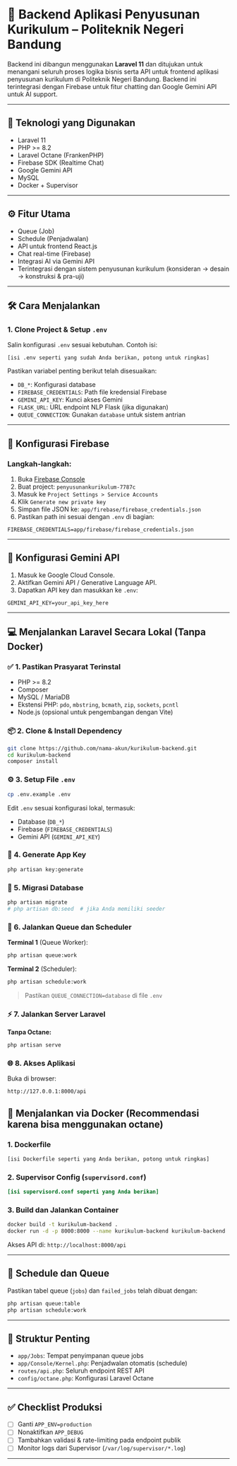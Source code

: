 # 🚀 Backend Aplikasi Penyusunan Kurikulum – Politeknik Negeri Bandung

Backend ini dibangun menggunakan **Laravel 11** dan ditujukan untuk menangani seluruh proses logika bisnis serta API untuk frontend aplikasi penyusunan kurikulum di Politeknik Negeri Bandung. Backend ini terintegrasi dengan Firebase untuk fitur chatting dan Google Gemini API untuk AI support.

---

## 📌 Teknologi yang Digunakan

- Laravel 11
- PHP >= 8.2
- Laravel Octane (FrankenPHP)
- Firebase SDK (Realtime Chat)
- Google Gemini API
- MySQL
- Docker + Supervisor

---

## ⚙️ Fitur Utama

- Queue (Job)
- Schedule (Penjadwalan)
- API untuk frontend React.js
- Chat real-time (Firebase)
- Integrasi AI via Gemini API
- Terintegrasi dengan sistem penyusunan kurikulum (konsideran → desain → konstruksi & pra-uji)

---

## 🛠️ Cara Menjalankan

### 1. Clone Project & Setup `.env`

Salin konfigurasi `.env` sesuai kebutuhan. Contoh isi:

```env
[isi .env seperti yang sudah Anda berikan, potong untuk ringkas]
```

Pastikan variabel penting berikut telah disesuaikan:

- `DB_*`: Konfigurasi database
- `FIREBASE_CREDENTIALS`: Path file kredensial Firebase
- `GEMINI_API_KEY`: Kunci akses Gemini
- `FLASK_URL`: URL endpoint NLP Flask (jika digunakan)
- `QUEUE_CONNECTION`: Gunakan `database` untuk sistem antrian

---

## 🔐 Konfigurasi Firebase

### Langkah-langkah:
1. Buka [Firebase Console](https://console.firebase.google.com/)
2. Buat project: `penyusunankurikulum-7787c`
3. Masuk ke `Project Settings > Service Accounts`
4. Klik `Generate new private key`
5. Simpan file JSON ke: `app/firebase/firebase_credentials.json`
6. Pastikan path ini sesuai dengan `.env` di bagian:

```env
FIREBASE_CREDENTIALS=app/firebase/firebase_credentials.json
```

---

## 🤖 Konfigurasi Gemini API

1. Masuk ke Google Cloud Console.
2. Aktifkan Gemini API / Generative Language API.
3. Dapatkan API key dan masukkan ke `.env`:

```env
GEMINI_API_KEY=your_api_key_here
```

---

## 💻 Menjalankan Laravel Secara Lokal (Tanpa Docker)

### ✅ 1. Pastikan Prasyarat Terinstal
- PHP >= 8.2
- Composer
- MySQL / MariaDB
- Ekstensi PHP: `pdo`, `mbstring`, `bcmath`, `zip`, `sockets`, `pcntl`
- Node.js (opsional untuk pengembangan dengan Vite)

### 📦 2. Clone & Install Dependency

```bash
git clone https://github.com/nama-akun/kurikulum-backend.git
cd kurikulum-backend
composer install
```

### ⚙️ 3. Setup File `.env`

```bash
cp .env.example .env
```

Edit `.env` sesuai konfigurasi lokal, termasuk:

- Database (`DB_*`)
- Firebase (`FIREBASE_CREDENTIALS`)
- Gemini API (`GEMINI_API_KEY`)

### 🔐 4. Generate App Key

```bash
php artisan key:generate
```

### 🧪 5. Migrasi Database

```bash
php artisan migrate
# php artisan db:seed  # jika Anda memiliki seeder
```

### 🚀 6. Jalankan Queue dan Scheduler

**Terminal 1** (Queue Worker):
```bash
php artisan queue:work
```

**Terminal 2** (Scheduler):
```bash
php artisan schedule:work
```

> Pastikan `QUEUE_CONNECTION=database` di file `.env`

### ⚡ 7. Jalankan Server Laravel

**Tanpa Octane:**
```bash
php artisan serve
```

### 🌐 8. Akses Aplikasi

Buka di browser:

```
http://127.0.0.1:8000/api
```


## 🐳 Menjalankan via Docker (Recommendasi karena bisa menggunakan octane)

### 1. Dockerfile

```dockerfile
[isi Dockerfile seperti yang Anda berikan, potong untuk ringkas]
```

### 2. Supervisor Config (`supervisord.conf`)

```ini
[isi supervisord.conf seperti yang Anda berikan]
```

### 3. Build dan Jalankan Container

```bash
docker build -t kurikulum-backend .
docker run -d -p 8000:8000 --name kurikulum-backend kurikulum-backend
```

Akses API di: `http://localhost:8000/api`

---

## 🔄 Schedule dan Queue

Pastikan tabel queue (`jobs`) dan `failed_jobs` telah dibuat dengan:

```bash
php artisan queue:table
php artisan schedule:work
```

---

## 📂 Struktur Penting

- `app/Jobs`: Tempat penyimpanan queue jobs
- `app/Console/Kernel.php`: Penjadwalan otomatis (schedule)
- `routes/api.php`: Seluruh endpoint REST API
- `config/octane.php`: Konfigurasi Laravel Octane

---

## ✅ Checklist Produksi

- [ ] Ganti `APP_ENV=production`
- [ ] Nonaktifkan `APP_DEBUG`
- [ ] Tambahkan validasi & rate-limiting pada endpoint publik
- [ ] Monitor logs dari Supervisor (`/var/log/supervisor/*.log`)

---


